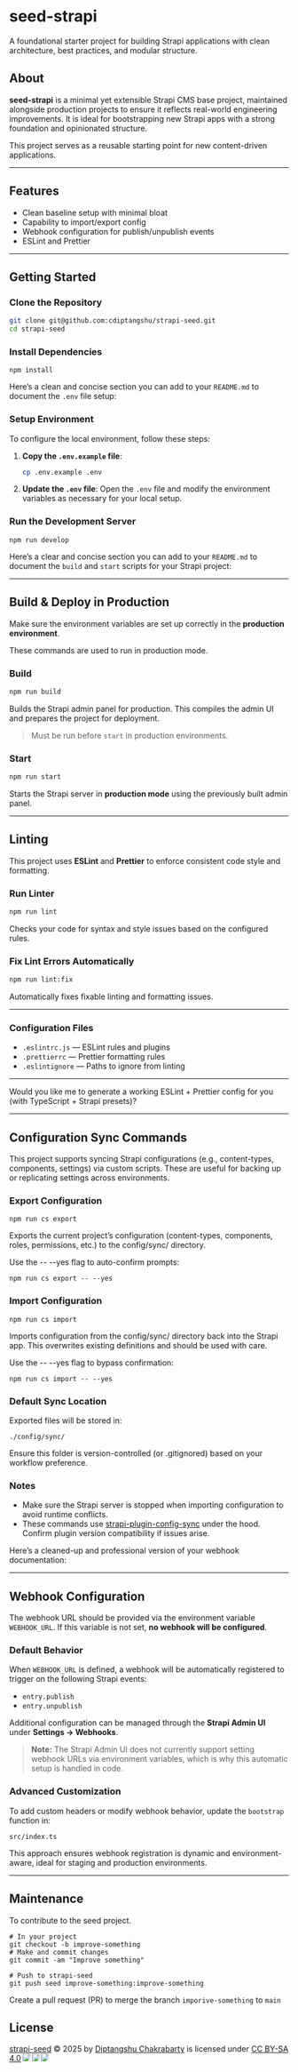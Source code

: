 # seed-strapi
A foundational starter project for building Strapi applications with clean architecture, best practices, and modular structure.

## About

**seed-strapi** is a minimal yet extensible Strapi CMS base project, maintained alongside production projects to ensure it reflects real-world engineering improvements. It is ideal for bootstrapping new Strapi apps with a strong foundation and opinionated structure.

This project serves as a reusable starting point for new content-driven applications.

---

## Features

- Clean baseline setup with minimal bloat
- Capability to import/export config
- Webhook configuration for publish/unpublish events
- ESLint and Prettier

---

## Getting Started

### Clone the Repository

```bash
git clone git@github.com:cdiptangshu/strapi-seed.git
cd strapi-seed
```

### Install Dependencies
```
npm install
```
Here’s a clean and concise section you can add to your `README.md` to document the `.env` file setup:

### Setup Environment

To configure the local environment, follow these steps:

1. **Copy the `.env.example` file**:

   ```bash
   cp .env.example .env
   ```

2. **Update the `.env` file**:
   Open the `.env` file and modify the environment variables as necessary for your local setup.


### Run the Development Server
```
npm run develop
```

Here’s a clear and concise section you can add to your `README.md` to document the `build` and `start` scripts for your Strapi project:

---

## Build & Deploy in Production

Make sure the environment variables are set up correctly in the **production environment**.

These commands are used to run in production mode.

### Build

```bash
npm run build
```

Builds the Strapi admin panel for production. This compiles the admin UI and prepares the project for deployment.

> Must be run before `start` in production environments.

### Start

```bash
npm run start
```

Starts the Strapi server in **production mode** using the previously built admin panel.

---

## Linting

This project uses **ESLint** and **Prettier** to enforce consistent code style and formatting.

### Run Linter

```bash
npm run lint
```

Checks your code for syntax and style issues based on the configured rules.

### Fix Lint Errors Automatically

```bash
npm run lint:fix
```

Automatically fixes fixable linting and formatting issues.

---

### Configuration Files

* `.eslintrc.js` — ESLint rules and plugins
* `.prettierrc` — Prettier formatting rules
* `.eslintignore` — Paths to ignore from linting

---

Would you like me to generate a working ESLint + Prettier config for you (with TypeScript + Strapi presets)?

---

## Configuration Sync Commands

This project supports syncing Strapi configurations (e.g., content-types, components, settings) via custom scripts. These are useful for backing up or replicating settings across environments.

### Export Configuration
```
npm run cs export
```
Exports the current project’s configuration (content-types, components, roles, permissions, etc.) to the config/sync/ directory.

Use the -- --yes flag to auto-confirm prompts:
```
npm run cs export -- --yes
```

### Import Configuration
```
npm run cs import
```
Imports configuration from the config/sync/ directory back into the Strapi app. This overwrites existing definitions and should be used with care.

Use the -- --yes flag to bypass confirmation:

```
npm run cs import -- --yes
```

### Default Sync Location
Exported files will be stored in:

```
./config/sync/
```
Ensure this folder is version-controlled (or .gitignored) based on your workflow preference.


### Notes
* Make sure the Strapi server is stopped when importing configuration to avoid runtime conflicts.
* These commands use [strapi-plugin-config-sync](https://www.npmjs.com/package/strapi-plugin-config-sync) under the hood. Confirm plugin version compatibility if issues arise.

Here’s a cleaned-up and professional version of your webhook documentation:

---

## Webhook Configuration

The webhook URL should be provided via the environment variable `WEBHOOK_URL`. If this variable is not set, **no webhook will be configured**.

### Default Behavior

When `WEBHOOK_URL` is defined, a webhook will be automatically registered to trigger on the following Strapi events:

* `entry.publish`
* `entry.unpublish`

Additional configuration can be managed through the **Strapi Admin UI** under **Settings → Webhooks**.

> **Note:** The Strapi Admin UI does not currently support setting webhook URLs via environment variables, which is why this automatic setup is handled in code.

### Advanced Customization

To add custom headers or modify webhook behavior, update the `bootstrap` function in:

```
src/index.ts
```

This approach ensures webhook registration is dynamic and environment-aware, ideal for staging and production environments.

---

## Maintenance

To contribute to the seed project.
```
# In your project
git checkout -b improve-something
# Make and commit changes
git commit -am "Improve something"

# Push to strapi-seed
git push seed improve-something:improve-something
```
Create a pull request (PR) to merge the branch `imporive-something` to `main`


## License

<a href="https://github.com/cdiptangshu/strapi-seed">strapi-seed</a> © 2025 by <a href="https://diptangshu.com">Diptangshu Chakrabarty</a> is licensed under <a href="https://creativecommons.org/licenses/by-sa/4.0/">CC BY-SA 4.0</a><img src="https://mirrors.creativecommons.org/presskit/icons/cc.svg" style="max-width: 1em;max-height:1em;margin-left: .2em;"><img src="https://mirrors.creativecommons.org/presskit/icons/by.svg" style="max-width: 1em;max-height:1em;margin-left: .2em;"><img src="https://mirrors.creativecommons.org/presskit/icons/sa.svg" style="max-width: 1em;max-height:1em;margin-left: .2em;">
